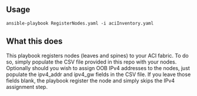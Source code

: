 ## Usage
```
ansible-playbook RegisterNodes.yaml -i aciInventory.yaml
```

## What this does

This playbook registers nodes (leaves and spines) to your ACI fabric. To do so, simply populate the CSV file provided in this repo with your nodes. 
Optionally should you wish to assign OOB IPv4 addresses to the nodes, just populate the ipv4_addr and ipv4_gw fields in the CSV file.
If you leave those fields blank, the playbook register the node and simply skips the IPv4 assignment step. 


